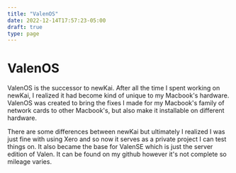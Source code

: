 ```yaml
---
title: "ValenOS"
date: 2022-12-14T17:57:23-05:00
draft: true
type: page
---
```


# ValenOS

ValenOS is the successor to newKai. After all the time I spent working
on newKai, I realized it had become kind of unique to my Macbook's
hardware. ValenOS was created to bring the fixes I made for my Macbook's
family of network cards to other Macbook's, but also make it installable
on different hardware.

There are some differences between newKai but ultimately I realized I was
just fine with using Xero and so now it serves as a private project I can
test things on. It also became the base for ValenSE which is just the
server edition of Valen. It can be found on my github however it's not
complete so mileage varies.
